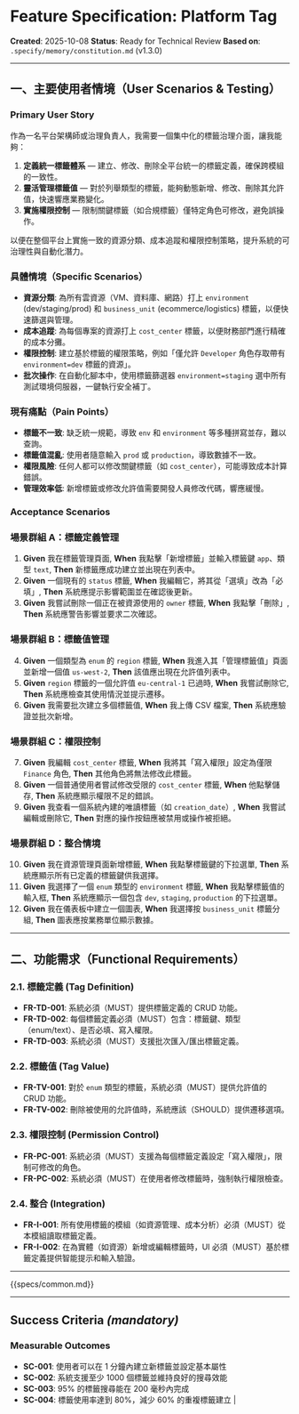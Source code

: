 # Feature Specification: Platform Tag

**Created**: 2025-10-08
**Status**: Ready for Technical Review
**Based on**: `.specify/memory/constitution.md` (v1.3.0)

---

## 一、主要使用者情境（User Scenarios & Testing）

### Primary User Story

作為一名平台架構師或治理負責人，我需要一個集中化的標籤治理介面，讓我能夠：
1. **定義統一標籤體系** — 建立、修改、刪除全平台統一的標籤定義，確保跨模組的一致性。
2. **靈活管理標籤值** — 對於列舉類型的標籤，能夠動態新增、修改、刪除其允許值，快速響應業務變化。
3. **實施權限控制** — 限制關鍵標籤（如合規標籤）僅特定角色可修改，避免誤操作。

以便在整個平台上實施一致的資源分類、成本追蹤和權限控制策略，提升系統的可治理性與自動化潛力。

### 具體情境（Specific Scenarios）
- **資源分類**: 為所有雲資源（VM、資料庫、網路）打上 `environment` (dev/staging/prod) 和 `business_unit` (ecommerce/logistics) 標籤，以便快速篩選與管理。
- **成本追蹤**: 為每個專案的資源打上 `cost_center` 標籤，以便財務部門進行精確的成本分攤。
- **權限控制**: 建立基於標籤的權限策略，例如「僅允許 `Developer` 角色存取帶有 `environment=dev` 標籤的資源」。
- **批次操作**: 在自動化腳本中，使用標籤篩選器 `environment=staging` 選中所有測試環境伺服器，一鍵執行安全補丁。

### 現有痛點（Pain Points）
- **標籤不一致**: 缺乏統一規範，導致 `env` 和 `environment` 等多種拼寫並存，難以查詢。
- **標籤值混亂**: 使用者隨意輸入 `prod` 或 `production`，導致數據不一致。
- **權限風險**: 任何人都可以修改關鍵標籤（如 `cost_center`），可能導致成本計算錯誤。
- **管理效率低**: 新增標籤或修改允許值需要開發人員修改代碼，響應緩慢。

### Acceptance Scenarios

### 場景群組 A：標籤定義管理
1.  **Given** 我在標籤管理頁面, **When** 我點擊「新增標籤」並輸入標籤鍵 `app`、類型 `text`, **Then** 新標籤應成功建立並出現在列表中。
2.  **Given** 一個現有的 `status` 標籤, **When** 我編輯它，將其從「選填」改為「必填」, **Then** 系統應提示影響範圍並在確認後更新。
3.  **Given** 我嘗試刪除一個正在被資源使用的 `owner` 標籤, **When** 我點擊「刪除」, **Then** 系統應警告影響並要求二次確認。

### 場景群組 B：標籤值管理
4.  **Given** 一個類型為 `enum` 的 `region` 標籤, **When** 我進入其「管理標籤值」頁面並新增一個值 `us-west-2`, **Then** 該值應出現在允許值列表中。
5.  **Given** `region` 標籤的一個允許值 `eu-central-1` 已過時, **When** 我嘗試刪除它, **Then** 系統應檢查其使用情況並提示遷移。
6.  **Given** 我需要批次建立多個標籤值, **When** 我上傳 CSV 檔案, **Then** 系統應驗證並批次新增。

### 場景群組 C：權限控制
7.  **Given** 我編輯 `cost_center` 標籤, **When** 我將其「寫入權限」設定為僅限 `Finance` 角色, **Then** 其他角色將無法修改此標籤。
8.  **Given** 一個普通使用者嘗試修改受限的 `cost_center` 標籤, **When** 他點擊儲存, **Then** 系統應顯示權限不足的錯誤。
9.  **Given** 我查看一個系統內建的唯讀標籤（如 `creation_date`）, **When** 我嘗試編輯或刪除它, **Then** 對應的操作按鈕應被禁用或操作被拒絕。

### 場景群組 D：整合情境
10. **Given** 我在資源管理頁面新增標籤, **When** 我點擊標籤鍵的下拉選單, **Then** 系統應顯示所有已定義的標籤鍵供我選擇。
11. **Given** 我選擇了一個 `enum` 類型的 `environment` 標籤, **When** 我點擊標籤值的輸入框, **Then** 系統應顯示一個包含 `dev`, `staging`, `production` 的下拉選單。
12. **Given** 我在儀表板中建立一個圖表, **When** 我選擇按 `business_unit` 標籤分組, **Then** 圖表應按業務單位顯示數據。

---

## 二、功能需求（Functional Requirements）

### 2.1. 標籤定義 (Tag Definition)
- **FR-TD-001**: 系統必須（MUST）提供標籤定義的 CRUD 功能。
- **FR-TD-002**: 每個標籤定義必須（MUST）包含：標籤鍵、類型（enum/text）、是否必填、寫入權限。
- **FR-TD-003**: 系統必須（MUST）支援批次匯入/匯出標籤定義。

### 2.2. 標籤值 (Tag Value)
- **FR-TV-001**: 對於 `enum` 類型的標籤，系統必須（MUST）提供允許值的 CRUD 功能。
- **FR-TV-002**: 刪除被使用的允許值時，系統應該（SHOULD）提供遷移選項。

### 2.3. 權限控制 (Permission Control)
- **FR-PC-001**: 系統必須（MUST）支援為每個標籤定義設定「寫入權限」，限制可修改的角色。
- **FR-PC-002**: 系統必須（MUST）在使用者修改標籤時，強制執行權限檢查。

### 2.4. 整合 (Integration)
- **FR-I-001**: 所有使用標籤的模組（如資源管理、成本分析）必須（MUST）從本模組讀取標籤定義。
- **FR-I-002**: 在為實體（如資源）新增或編輯標籤時，UI 必須（MUST）基於標籤定義提供智能提示和輸入驗證。

---

{{specs/common.md}}

---

## Success Criteria *(mandatory)*

### Measurable Outcomes

- **SC-001**: 使用者可以在 1 分鐘內建立新標籤並設定基本屬性
- **SC-002**: 系統支援至少 1000 個標籤並維持良好的搜尋效能
- **SC-003**: 95% 的標籤搜尋能在 200 毫秒內完成
- **SC-004**: 標籤使用率達到 80%，減少 60% 的重複標籤建立 |